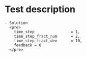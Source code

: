 # Test description


    - Solution
      <pre>
        time_step                = 1,
        time_step_fract_num      = 2,
        time_step_fract_den      = 10,
        feedback = 0
      </pre>


